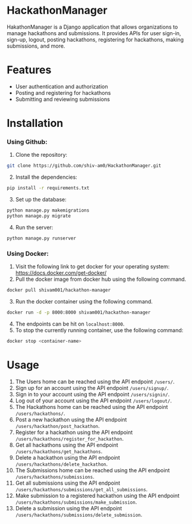 # HackathonManager
HakathonManager is a Django application that allows organizations to manage hackathons and submissions. It provides APIs for user sign-in, sign-up, logout, posting hackathons, registering for hackathons, making submissions, and more.

# Features
* User authentication and authorization
* Posting and registering for hackathons
* Submitting and reviewing submissions

# Installation
### Using Github:
1. Clone the repository:
```bash
git clone https://github.com/shiv-am0/HackathonManager.git
```
2. Install the dependencies:
```bash
pip install -r requirements.txt
```
3. Set up the database:
```bash
python manage.py makemigrations
python manage.py migrate
```
4. Run the server:
```bash
python manage.py runserver
```
### Using Docker:
1. Visit the following link to get docker for your operating system: https://docs.docker.com/get-docker/
2. Pull the docker image from docker hub using the following command.
```bash
docker pull shivam001/hackathon-manager
```
3. Run the docker container using the following command.
```bash
docker run -d -p 8000:8000 shivam001/hackathon-manager
```
4. The endpoints can be hit on `localhost:8000`.
5. To stop the currently running container, use the following command:
```bash
docker stop <container-name>
```

# Usage
1. The Users home can be reached using the API endpoint `/users/`.
2. Sign up for an account using the API endpoint `/users/signup/`.
3. Sign in to your account using the API endpoint `/users/signin/`.
4. Log out of your account using the API endpoint `/users/logout/`.
5. The Hackathons home can be reached using the API endpoint `/users/hackathons/`.
6. Post a new hackathon using the API endpoint `/users/hackathon/post_hackathon`.
7. Register for a hackathon using the API endpoint `/users/hackathons/register_for_hackathon`.
8. Get all hackathons using the API endpoint `/users/hackathons/get_hackathons`.
9. Delete a hackathon using the API endpoint `/users/hackathons/delete_hackathon`.
10. The Submissions home can be reached using the API endpoint `/users/hackathons/submissions`.
11. Get all submissions using the API endpoint `/users/hackathons/submissions/get_all_submissions`.
12. Make submission to a registered hackathon using the API endpoint `/users/hackathons/submissions/make_submission`.
13. Delete a submission using the API endpoint `/users/hackathons/submissions/delete_submission`.
